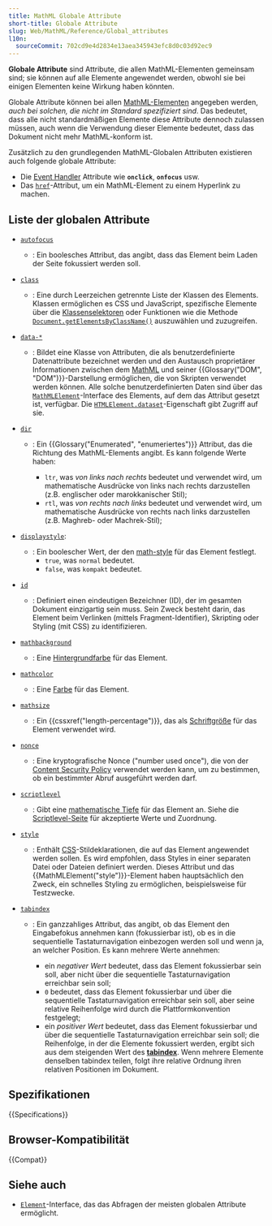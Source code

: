 ```yaml
---
title: MathML Globale Attribute
short-title: Globale Attribute
slug: Web/MathML/Reference/Global_attributes
l10n:
  sourceCommit: 702cd9e4d2834e13aea345943efc8d0c03d92ec9
---
```


**Globale Attribute** sind Attribute, die allen MathML-Elementen gemeinsam sind; sie können auf alle Elemente angewendet werden, obwohl sie bei einigen Elementen keine Wirkung haben könnten.

Globale Attribute können bei allen [MathML-Elementen](/de/docs/Web/MathML/Reference/Element) angegeben werden, _auch bei solchen, die nicht im Standard spezifiziert sind_. Das bedeutet, dass alle nicht standardmäßigen Elemente diese Attribute dennoch zulassen müssen, auch wenn die Verwendung dieser Elemente bedeutet, dass das Dokument nicht mehr MathML-konform ist.

Zusätzlich zu den grundlegenden MathML-Globalen Attributen existieren auch folgende globale Attribute:

- Die [Event Handler](/de/docs/Web/Events/Event_handlers) Attribute wie **`onclick`**, **`onfocus`** usw.
- Das [`href`](/de/docs/Web/MathML/Reference/Global_attributes/href)-Attribut, um ein MathML-Element zu einem Hyperlink zu machen.

## Liste der globalen Attribute

- [`autofocus`](/de/docs/Web/HTML/Global_attributes/autofocus)

  - : Ein boolesches Attribut, das angibt, dass das Element beim Laden der Seite fokussiert werden soll.

- [`class`](/de/docs/Web/HTML/Global_attributes/class)

  - : Eine durch Leerzeichen getrennte Liste der Klassen des Elements. Klassen ermöglichen es CSS und JavaScript, spezifische Elemente über die [Klassenselektoren](/de/docs/Web/CSS/Class_selectors) oder Funktionen wie die Methode [`Document.getElementsByClassName()`](/de/docs/Web/API/Document/getElementsByClassName) auszuwählen und zuzugreifen.

- [`data-*`](/de/docs/Web/HTML/Global_attributes/data-*)

  - : Bildet eine Klasse von Attributen, die als benutzerdefinierte Datenattribute bezeichnet werden und den Austausch proprietärer Informationen zwischen dem [MathML](/de/docs/Web/MathML) und seiner {{Glossary("DOM", "DOM")}}-Darstellung ermöglichen, die von Skripten verwendet werden können. Alle solche benutzerdefinierten Daten sind über das [`MathMLElement`](/de/docs/Web/API/MathMLElement)-Interface des Elements, auf dem das Attribut gesetzt ist, verfügbar. Die [`HTMLElement.dataset`](/de/docs/Web/API/HTMLElement/dataset)-Eigenschaft gibt Zugriff auf sie.

- [`dir`](/de/docs/Web/MathML/Reference/Global_attributes/dir)

  - : Ein {{Glossary("Enumerated", "enumeriertes")}} Attribut, das die Richtung des MathML-Elements angibt. Es kann folgende Werte haben:

    - `ltr`, was _von links nach rechts_ bedeutet und verwendet wird, um mathematische Ausdrücke von links nach rechts darzustellen (z.B. englischer oder marokkanischer Stil);
    - `rtl`, was _von rechts nach links_ bedeutet und verwendet wird, um mathematische Ausdrücke von rechts nach links darzustellen (z.B. Maghreb- oder Machrek-Stil);

- [`displaystyle`](/de/docs/Web/MathML/Reference/Global_attributes/displaystyle):

  - : Ein boolescher Wert, der den [math-style](/de/docs/Web/CSS/math-style) für das Element festlegt.
    - `true`, was `normal` bedeutet.
    - `false`, was `kompakt` bedeutet.

- [`id`](/de/docs/Web/HTML/Global_attributes/id)

  - : Definiert einen eindeutigen Bezeichner (ID), der im gesamten Dokument einzigartig sein muss. Sein Zweck besteht darin, das Element beim Verlinken (mittels Fragment-Identifier), Skripting oder Styling (mit CSS) zu identifizieren.

- [`mathbackground`](/de/docs/Web/MathML/Reference/Global_attributes/mathbackground)

  - : Eine [Hintergrundfarbe](/de/docs/Web/CSS/background-color) für das Element.

- [`mathcolor`](/de/docs/Web/MathML/Reference/Global_attributes/mathcolor)

  - : Eine [Farbe](/de/docs/Web/CSS/color) für das Element.

- [`mathsize`](/de/docs/Web/MathML/Reference/Global_attributes/mathsize)

  - : Ein {{cssxref("length-percentage")}}, das als [Schriftgröße](/de/docs/Web/CSS/font-size) für das Element verwendet wird.

- [`nonce`](/de/docs/Web/HTML/Global_attributes/nonce)

  - : Eine kryptografische Nonce ("number used once"), die von der [Content Security Policy](/de/docs/Web/HTTP/Guides/CSP) verwendet werden kann, um zu bestimmen, ob ein bestimmter Abruf ausgeführt werden darf.

- [`scriptlevel`](/de/docs/Web/MathML/Reference/Global_attributes/scriptlevel)

  - : Gibt eine [mathematische Tiefe](/de/docs/Web/CSS/math-depth) für das Element an. Siehe die [Scriptlevel-Seite](/de/docs/Web/MathML/Reference/Global_attributes/scriptlevel#values) für akzeptierte Werte und Zuordnung.

- [`style`](/de/docs/Web/HTML/Global_attributes/style)

  - : Enthält [CSS](/de/docs/Web/CSS)-Stildeklarationen, die auf das Element angewendet werden sollen. Es wird empfohlen, dass Styles in einer separaten Datei oder Dateien definiert werden. Dieses Attribut und das {{MathMLElement("style")}}-Element haben hauptsächlich den Zweck, ein schnelles Styling zu ermöglichen, beispielsweise für Testzwecke.

- [`tabindex`](/de/docs/Web/HTML/Global_attributes/tabindex)

  - : Ein ganzzahliges Attribut, das angibt, ob das Element den Eingabefokus annehmen kann (fokussierbar ist), ob es in die sequentielle Tastaturnavigation einbezogen werden soll und wenn ja, an welcher Position. Es kann mehrere Werte annehmen:

    - ein _negativer Wert_ bedeutet, dass das Element fokussierbar sein soll, aber nicht über die sequentielle Tastaturnavigation erreichbar sein soll;
    - `0` bedeutet, dass das Element fokussierbar und über die sequentielle Tastaturnavigation erreichbar sein soll, aber seine relative Reihenfolge wird durch die Plattformkonvention festgelegt;
    - ein _positiver Wert_ bedeutet, dass das Element fokussierbar und über die sequentielle Tastaturnavigation erreichbar sein soll; die Reihenfolge, in der die Elemente fokussiert werden, ergibt sich aus dem steigenden Wert des [**tabindex**](#tabindex). Wenn mehrere Elemente denselben tabindex teilen, folgt ihre relative Ordnung ihren relativen Positionen im Dokument.

## Spezifikationen

{{Specifications}}

## Browser-Kompatibilität

{{Compat}}

## Siehe auch

- [`Element`](/de/docs/Web/API/Element)-Interface, das das Abfragen der meisten globalen Attribute ermöglicht.
